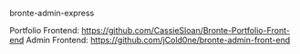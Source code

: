 bronte-admin-express

Portfolio Frontend: https://github.com/CassieSloan/Bronte-Portfolio-Front-end
Admin Frontend: https://github.com/jCold0ne/bronte-admin-front-end
